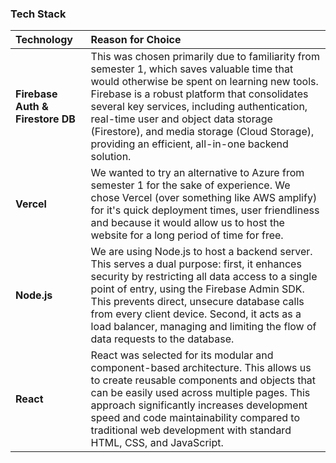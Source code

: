 ### Tech Stack

| Technology | Reason for Choice |
| :--- | :--- |
| **Firebase Auth & Firestore DB** | This was chosen primarily due to familiarity from semester 1, which saves valuable time that would otherwise be spent on learning new tools. Firebase is a robust platform that consolidates several key services, including authentication, real-time user and object data storage (Firestore), and media storage (Cloud Storage), providing an efficient, all-in-one backend solution. |
| **Vercel** | We wanted to try an alternative to Azure from semester 1 for the sake of experience. We chose Vercel (over something like AWS amplify) for it's quick deployment times, user friendliness and because it would allow us to host the website for a long period of time for free. |
| **Node.js** | We are using Node.js to host a backend server. This serves a dual purpose: first, it enhances security by restricting all data access to a single point of entry, using the Firebase Admin SDK. This prevents direct, unsecure database calls from every client device. Second, it acts as a load balancer, managing and limiting the flow of data requests to the database. |
| **React** | React was selected for its modular and component-based architecture. This allows us to create reusable components and objects that can be easily used across multiple pages. This approach significantly increases development speed and code maintainability compared to traditional web development with standard HTML, CSS, and JavaScript. |